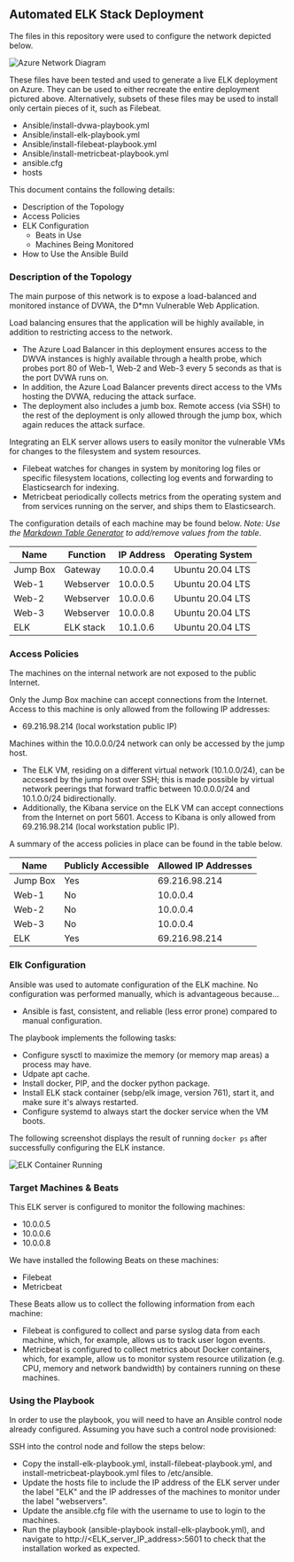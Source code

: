 ## Automated ELK Stack Deployment

The files in this repository were used to configure the network depicted below.

![Azure Network Diagram](https://github.com/ronnielchan/cybersecurity/tree/main/Diagrams/Azure-LB-WS-ELK-Deployment.png)

These files have been tested and used to generate a live ELK deployment on Azure. They can be used to either recreate the entire deployment pictured above. Alternatively, subsets of these files may be used to install only certain pieces of it, such as Filebeat.

  - Ansible/install-dvwa-playbook.yml
  - Ansible/install-elk-playbook.yml
  - Ansible/install-filebeat-playbook.yml
  - Ansible/install-metricbeat-playbook.yml
  - ansible.cfg
  - hosts

This document contains the following details:
- Description of the Topology
- Access Policies
- ELK Configuration
  - Beats in Use
  - Machines Being Monitored
- How to Use the Ansible Build


### Description of the Topology

The main purpose of this network is to expose a load-balanced and monitored instance of DVWA, the D*mn Vulnerable Web Application.

Load balancing ensures that the application will be highly available, in addition to restricting access to the network.
- The Azure Load Balancer in this deployment ensures access to the DWVA instances is highly available through a health probe, which probes port 80 of Web-1, Web-2 and Web-3 every 5 seconds as that is the port DVWA runs on. 
- In addition, the Azure Load Balancer prevents direct access to the VMs hosting the DVWA, reducing the attack surface.  
- The deployment also includes a jumb box. Remote access (via SSH) to the rest of the deployment is only allowed through the jump box, which again reduces the attack surface. 

Integrating an ELK server allows users to easily monitor the vulnerable VMs for changes to the filesystem and system resources.
- Filebeat watches for changes in system by monitoring log files or specific filesystem locations, collecting log events and forwarding to Elasticsearch for indexing. 
- Metricbeat periodically collects metrics from the operating system and from services running on the server, and ships them to Elasticsearch. 

The configuration details of each machine may be found below.
_Note: Use the [Markdown Table Generator](http://www.tablesgenerator.com/markdown_tables) to add/remove values from the table_.

| Name     | Function  | IP Address | Operating System |
|----------|-----------|------------|------------------|
| Jump Box | Gateway   | 10.0.0.4   | Ubuntu 20.04 LTS |
| Web-1    | Webserver | 10.0.0.5   | Ubuntu 20.04 LTS |
| Web-2    | Webserver | 10.0.0.6   | Ubuntu 20.04 LTS |
| Web-3    | Webserver | 10.0.0.8   | Ubuntu 20.04 LTS |
| ELK      | ELK stack | 10.1.0.6   | Ubuntu 20.04 LTS |

### Access Policies

The machines on the internal network are not exposed to the public Internet. 

Only the Jump Box machine can accept connections from the Internet. Access to this machine is only allowed from the following IP addresses:
- 69.216.98.214 (local workstation public IP)

Machines within the 10.0.0.0/24 network can only be accessed by the jump host.
- The ELK VM, residing on a different virtual network (10.1.0.0/24), can be accessed by the jump host over SSH; this is made possible by virtual network peerings that forward traffic between 10.0.0.0/24 and 10.1.0.0/24 bidirectionally. 
- Additionally, the Kibana service on the ELK VM can accept connections from the Internet on port 5601. Access to Kibana is only allowed from 69.216.98.214 (local workstation public IP). 

A summary of the access policies in place can be found in the table below.

| Name     | Publicly Accessible | Allowed IP Addresses |
|----------|---------------------|----------------------|
| Jump Box | Yes                 | 69.216.98.214        |
| Web-1    | No                  | 10.0.0.4             |
| Web-2    | No                  | 10.0.0.4             |
| Web-3    | No                  | 10.0.0.4             |
| ELK      | Yes                 | 69.216.98.214        |

### Elk Configuration

Ansible was used to automate configuration of the ELK machine. No configuration was performed manually, which is advantageous because...
- Ansible is fast, consistent, and reliable (less error prone) compared to manual configuration. 

The playbook implements the following tasks:
- Configure sysctl to maximize the memory (or memory map areas) a process may have. 
- Udpate apt cache. 
- Install docker, PIP, and the docker python package.
- Install ELK stack container (sebp/elk image, version 761), start it, and make sure it's always restarted. 
- Configure systemd to always start the docker service when the VM boots. 

The following screenshot displays the result of running `docker ps` after successfully configuring the ELK instance.

![ELK Container Running](https://github.com/ronnielchan/cybersecurity/tree/main/Diagrams/docker_ps_output.png)

### Target Machines & Beats
This ELK server is configured to monitor the following machines:
- 10.0.0.5
- 10.0.0.6
- 10.0.0.8

We have installed the following Beats on these machines:
- Filebeat
- Metricbeat

These Beats allow us to collect the following information from each machine:
- Filebeat is configured to collect and parse syslog data from each machine, which, for example, allows us to track user logon events. 
- Metricbeat is configured to collect metrics about Docker containers, which, for example, allow us to monitor system resource utilization (e.g. CPU, memory and network bandwidth) by containers running on these machines.   

### Using the Playbook
In order to use the playbook, you will need to have an Ansible control node already configured. Assuming you have such a control node provisioned: 

SSH into the control node and follow the steps below:
- Copy the install-elk-playbook.yml, install-filebeat-playbook.yml, and install-metricbeat-playbook.yml files to /etc/ansible.
- Update the hosts file to include the IP address of the ELK server under the label "ELK" and the IP addresses of the machines to monitor under the label "webservers". 
- Update the ansible.cfg file with the username to use to login to the machines. 
- Run the playbook (ansible-playbook install-elk-playbook.yml), and navigate to http://<ELK_server_IP_address>:5601 to check that the installation worked as expected.